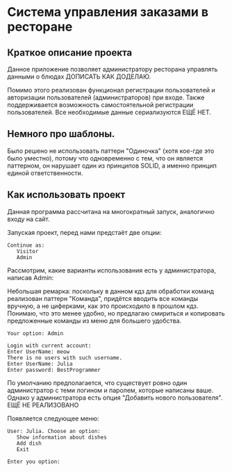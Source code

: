 Система управления заказами в ресторане
=====================
Краткое описание проекта
-----------------------------------
Данное приложение позволяет администратору ресторана управлять данными о блюдах ДОПИСАТЬ КАК ДОДЕЛАЮ.

Помимо этого реализован функционал регистрации пользователей и авторизации пользователей (администраторов) при входе.
Также поддерживается возможность самостоятельной регистрации пользователей.
Все необходимые данные сериализуются ЕЩË НЕТ.

Немного про шаблоны.
-----------------------------------

Было решено не использовать паттерн "Одиночка" (хотя кое-где это было уместно), потому что одновременно с тем, что он является паттерном, он нарушает один из принципов SOLID, а именно принцип единой ответственности.

Как использовать проект
-----------------------------------

Данная программа рассчитана на многократный запуск, аналогично входу на сайт.

Запуская проект, перед нами предстаёт две опции:

```
Continue as:
   Visitor
   Admin
```
Рассмотрим, какие варианты использования есть у администратора, написав Admin:

Небольшая ремарка: поскольку в данном кдз для обработки команд реализован паттерн "Команда", придётся вводить все команды вручную, а не циферками, как это происходило в прошлом кдз. Понимаю, что это менее удобно, но предлагаю смириться и копировать предложенные команды из меню для большего удобства.

```
Your option: Admin

Login with current account:
Enter UserName: meow
There is no users with such username.
Enter UserName: Julia
Enter password: BestProgrammer
```

По умолчанию предполагается, что существует ровно один администратор с теми логином и паролем, которые написаны ваше. 
Однако у администратора есть опция "Добавить нового пользователя". ЕЩË НЕ РЕАЛИЗОВАНО

Появляется следующее меню:

```
User: Julia. Choose an option:
   Show information about dishes
   Add dish
   Exit

Enter you option: 
```